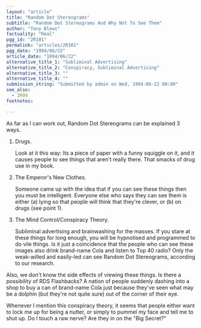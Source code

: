 ```yaml
---
layout: "article"
title: "Random Dot Stereograms"
subtitle: "Random Dot Stereograms And Why Not To See Them"
author: "Tony Blews"
factuality: "Real"
pgg_id: "2R101"
permalink: "articles/2R101"
pgg_date: "1994/06/22"
article_date: "1994/06/22"
alternative_title_1: "Subliminal Advertising"
alternative_title_2: "Conspiracy, Subliminal Advertising"
alternative_title_3: ""
alternative_title_4: ""
submission_string: "Submitted by admin on Wed, 1994-06-22 00:00"
see_also:
  - 2R99
footnotes: 

---
```

<div>
<p>As far as I can work out, Random Dot Stereograms can be explained 3 ways.</p>
<ol>
<li value="1">Drugs.
<p>Look at it this way: Its a piece of paper with a funny squiggle on it, and it causes people to see things that aren't really there. That smacks of drug use in my book.</p>
</li>
<li value="2">The Emperor's New Clothes.
<p>Someone came up with the idea that if you can see these things then you must be intelligent. Everyone else who says they can see them is either (a) lying so that people will think that they're clever, or (b) on drugs (see point 1).</p>
</li>
<li value="3">The Mind Control/Conspiracy Theory.
<p>Subliminal advertising and brainwashing for the masses. If you stare at these things for long enough, you will be hypnotised and programmed to do vile things. Is it just a coincidence that the people who can see these images also drink brand-name Cola and listen to Top 40 radio? Only the weak-willed and easily-led can see Random Dot Stereograms, according to our research.</p>
</li>
</ol>
<p>Also, we don't know the side effects of viewing these things. Is there a possibility of RDS Flashbacks? A nation of people suddenly dashing into a shop to buy a can of brand-name Cola just because they've seen what may be a dolphin (but they're not quite sure) out of the corner of their eye.</p>
<p>Whenever I mention this conspiracy theory, it seems that people either want to lock me up for being a nutter, or simply to pummel my face and tell me to shut up. Do I touch a raw nerve? Are they in on the "Big Secret?"</p>
</div>
